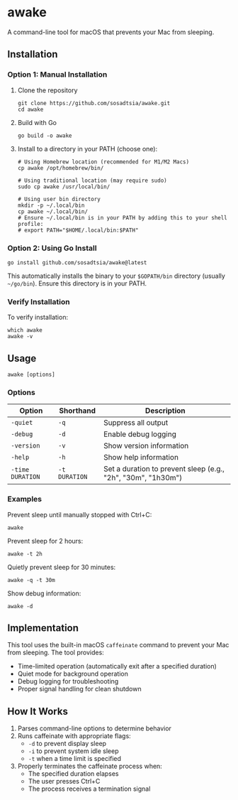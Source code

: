 # awake

A command-line tool for macOS that prevents your Mac from sleeping.

## Installation

### Option 1: Manual Installation

1. Clone the repository
   ```
   git clone https://github.com/sosadtsia/awake.git
   cd awake
   ```

2. Build with Go
   ```
   go build -o awake
   ```

3. Install to a directory in your PATH (choose one):
   ```
   # Using Homebrew location (recommended for M1/M2 Macs)
   cp awake /opt/homebrew/bin/

   # Using traditional location (may require sudo)
   sudo cp awake /usr/local/bin/

   # Using user bin directory
   mkdir -p ~/.local/bin
   cp awake ~/.local/bin/
   # Ensure ~/.local/bin is in your PATH by adding this to your shell profile:
   # export PATH="$HOME/.local/bin:$PATH"
   ```

### Option 2: Using Go Install
```
go install github.com/sosadtsia/awake@latest
```
This automatically installs the binary to your `$GOPATH/bin` directory (usually `~/go/bin`). Ensure this directory is in your PATH.

### Verify Installation

To verify installation:
```
which awake
awake -v
```

## Usage

```
awake [options]
```

### Options

| Option | Shorthand | Description |
|--------|-----------|-------------|
| `-quiet` | `-q` | Suppress all output |
| `-debug` | `-d` | Enable debug logging |
| `-version` | `-v` | Show version information |
| `-help` | `-h` | Show help information |
| `-time DURATION` | `-t DURATION` | Set a duration to prevent sleep (e.g., "2h", "30m", "1h30m") |

### Examples

Prevent sleep until manually stopped with Ctrl+C:
```
awake
```

Prevent sleep for 2 hours:
```
awake -t 2h
```

Quietly prevent sleep for 30 minutes:
```
awake -q -t 30m
```

Show debug information:
```
awake -d
```

## Implementation

This tool uses the built-in macOS `caffeinate` command to prevent your Mac from sleeping. The tool provides:

- Time-limited operation (automatically exit after a specified duration)
- Quiet mode for background operation
- Debug logging for troubleshooting
- Proper signal handling for clean shutdown

## How It Works

1. Parses command-line options to determine behavior
2. Runs caffeinate with appropriate flags:
   - `-d` to prevent display sleep
   - `-i` to prevent system idle sleep
   - `-t` when a time limit is specified
3. Properly terminates the caffeinate process when:
   - The specified duration elapses
   - The user presses Ctrl+C
   - The process receives a termination signal
